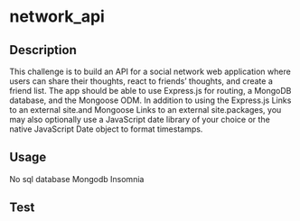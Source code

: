 # network_api

## Description 

This challenge is to build an API for a social network web application where users can share their thoughts, react to friends’ thoughts, and create a friend list. The app should be able to use Express.js for routing, a MongoDB database, and the Mongoose ODM. In addition to using the Express.js Links to an external site.and Mongoose Links to an external site.packages, you may also optionally use a JavaScript date library of your choice or the native JavaScript Date object to format timestamps.

## Usage
No sql database 
Mongodb
Insomnia 

## Test 

